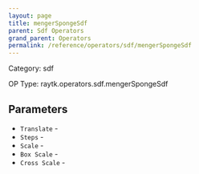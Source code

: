 ```yaml
---
layout: page
title: mengerSpongeSdf
parent: Sdf Operators
grand_parent: Operators
permalink: /reference/operators/sdf/mengerSpongeSdf
---
```


Category: sdf

OP Type: raytk.operators.sdf.mengerSpongeSdf

## Parameters

* `Translate` - 
* `Steps` - 
* `Scale` - 
* `Box Scale` - 
* `Cross Scale` -

